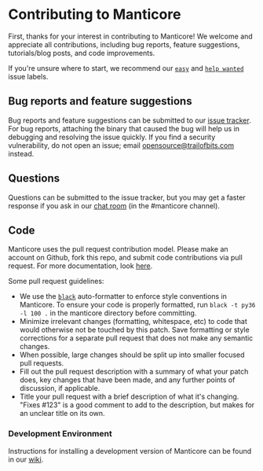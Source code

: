 # Contributing to Manticore

First, thanks for your interest in contributing to Manticore! We welcome and
appreciate all contributions, including bug reports, feature suggestions,
tutorials/blog posts, and code improvements.

If you're unsure where to start, we recommend our [`easy`](https://github.com/trailofbits/manticore/issues?q=is%3Aissue+is%3Aopen+label%3Aeasy) and [`help wanted`](https://github.com/trailofbits/manticore/issues?q=is%3Aissue+is%3Aopen+label%3A%22help+wanted%22)
issue labels.

## Bug reports and feature suggestions

Bug reports and feature suggestions can be submitted to our [issue
tracker](https://github.com/trailofbits/manticore/issues). For bug reports,
attaching the binary that caused the bug will help us in debugging and
resolving the issue quickly. If you find a security
vulnerability, do not open an issue; email opensource@trailofbits.com
instead.

## Questions

Questions can be submitted to the issue tracker, but you may get a faster
response if you ask in our [chat room](https://empireslacking.herokuapp.com/)
(in the #manticore channel).

## Code

Manticore uses the pull request contribution model. Please make an account on
Github, fork this repo, and submit code contributions via pull request. For
more documentation, look [here](https://guides.github.com/activities/forking/).

Some pull request guidelines:

- We use the [`black`](https://black.readthedocs.io/en/stable/index.html) auto-formatter
  to enforce style conventions in Manticore. To ensure your code is properly 
  formatted, run `black -t py36 -l 100 .` in the manticore directory before
  committing.
- Minimize irrelevant changes (formatting, whitespace, etc) to code that would
  otherwise not be touched by this patch. Save formatting or style corrections
  for a separate pull request that does not make any semantic changes.
- When possible, large changes should be split up into smaller focused pull
  requests.
- Fill out the pull request description with a summary of what your patch does,
  key changes that have been made, and any further points of discussion, if
  applicable.
- Title your pull request with a brief description of what it's changing.
  "Fixes #123" is a good comment to add to the description, but makes for an
  unclear title on its own.

### Development Environment

Instructions for installing a development version of Manticore can be found in
our [wiki](https://github.com/trailofbits/manticore/wiki/Hacking-on-Manticore#developer-installation).
